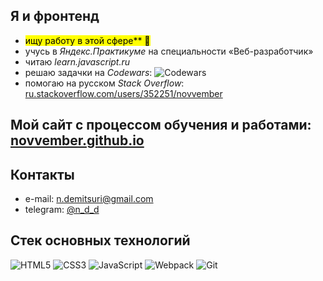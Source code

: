 ## Я и фронтенд
- <mark>ищу работу в этой сфере** 🔎</mark>
- учусь в *Яндекс.Практикуме* на специальности «Веб-разработчик»
- читаю *learn.javascript.ru*
- решаю задачки на *Codewars*: ![Codewars](https://www.codewars.com/users/novvember/badges/micro?theme=light)  
- помогаю на русском *Stack Overflow*: [ru.stackoverflow.com/users/352251/novvember](https://ru.stackoverflow.com/users/352251/novvember) 

## Мой сайт с процессом обучения и работами: [novvember.github.io](https://novvember.github.io)

## Контакты
- e-mail: [n.demitsuri@gmail.com](mailto:n.demitsuri+github@gmail.com)
- telegram: [@n_d_d](https://t.me/n_d_d)

## Стек основных технологий
![HTML5](https://img.shields.io/badge/html5-%23E34F26.svg?style=for-the-badge&logo=html5&logoColor=white)
![CSS3](https://img.shields.io/badge/css3-%231572B6.svg?style=for-the-badge&logo=css3&logoColor=white)
![JavaScript](https://img.shields.io/badge/javascript-%23323330.svg?style=for-the-badge&logo=javascript&logoColor=%23F7DF1E)
![Webpack](https://img.shields.io/badge/webpack-%238DD6F9.svg?style=for-the-badge&logo=webpack&logoColor=black)
![Git](https://img.shields.io/badge/git-%23F05033.svg?style=for-the-badge&logo=git&logoColor=white) 
